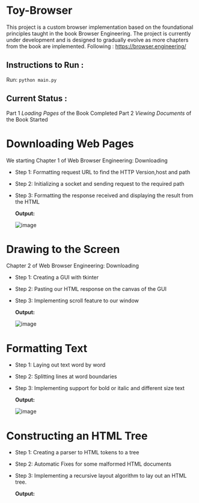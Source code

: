 # Toy-Browser

This project is a custom browser implementation based on the foundational principles taught in the book Browser Engineering. The project is currently under development and is designed to gradually evolve as more chapters from the book are implemented.
Following : https://browser.engineering/

## Instructions to Run : 

Run: ```python main.py```

## Current Status : 

Part 1 _Loading Pages_ of the Book Completed
Part 2 _Viewing Documents_ of the Book Started


# Downloading Web Pages

We starting Chapter 1 of Web Browser Engineering: Downloading

* Step 1: Formatting request URL to find the HTTP Version,host and path 
* Step 2: Initializing a socket and sending request to the required path 
* Step 3: Formatting the response received and displaying the result from the HTML

  **Output:**

  ![image](https://github.com/user-attachments/assets/3f3d12b1-ea27-4c15-97e6-a0c2ccb42ac4)


# Drawing to the Screen

Chapter 2 of Web Browser Engineering: Downloading

* Step 1: Creating a GUI with tkinter 
* Step 2: Pasting our HTML response on the canvas of the GUI 
* Step 3: Implementing scroll feature to our window

  **Output:**

  ![image](https://github.com/user-attachments/assets/868df2ec-ff82-4783-b3a6-369a2f4e9e83)


# Formatting Text

* Step 1: Laying out text word by word 
* Step 2: Splitting lines at word boundaries 
* Step 3: Implementing support for bold or italic and different size text

  **Output:**

  ![image](https://github.com/user-attachments/assets/f46113df-4c04-48a1-b9e4-a46d3e82ec44)


# Constructing an HTML Tree

* Step 1: Creating a parser to HTML tokens to a tree
* Step 2: Automatic Fixes for some malformed HTML documents 
* Step 3: Implementing a recursive layout algorithm to lay out an HTML tree.

  **Output:**

  

